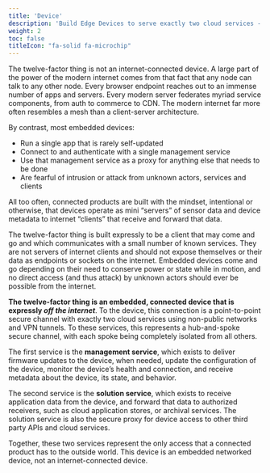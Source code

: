 ```yaml
---
title: 'Device'
description: 'Build Edge Devices to serve exactly two cloud services - a Management Service and a Solution Service - not to be general internet clients or servers for cloud-based apps.'
weight: 2
toc: false
titleIcon: "fa-solid fa-microchip"
---
```


The twelve-factor thing is not an internet-connected device. A large part of the power of the modern internet comes from that fact that any node can talk to any other node. Every browser endpoint reaches out to an immense number of apps and servers. Every modern server federates myriad service components, from auth to commerce to CDN. The modern internet far more often resembles a mesh than a client-server architecture.

By contrast, most embedded devices:

- Run a single app that is rarely self-updated
- Connect to and authenticate with a single management service
- Use that management service as a proxy for anything else that needs to be done
- Are fearful of intrusion or attack from unknown actors, services and clients

All too often, connected products are built with the mindset, intentional or otherwise, that devices operate as mini “servers” of sensor data and device metadata to internet “clients” that receive and forward that data.

The twelve-factor thing is built expressly to be a client that may come and go and which communicates with a small number of known services. They are not servers of internet clients and should not expose themselves or their data as endpoints or sockets on the internet. Embedded devices come and go depending on their need to conserve power or state while in motion, and no direct access (and thus attack) by unknown actors should ever be possible from the internet.

**The twelve-factor thing is an embedded, connected device that is expressly *off the internet***. To the device, this connection is a point-to-point secure channel with exactly two cloud services using non-public networks and VPN tunnels. To these services, this represents a hub-and-spoke secure channel, with each spoke being completely isolated from all others.

The first service is the **management service**, which exists to deliver firmware updates to the device, when needed, update the configuration of the device, monitor the device’s health and connection, and receive metadata about the device, its state, and behavior.

The second service is the **solution service**, which exists to receive application data from the device, and forward that data to authorized receivers, such as cloud application stores, or archival services. The solution service is also the secure proxy for device access to other third party APIs and cloud services.

Together, these two services represent the only access that a connected product has to the outside world. This device is an embedded networked device, not an internet-connected device.

